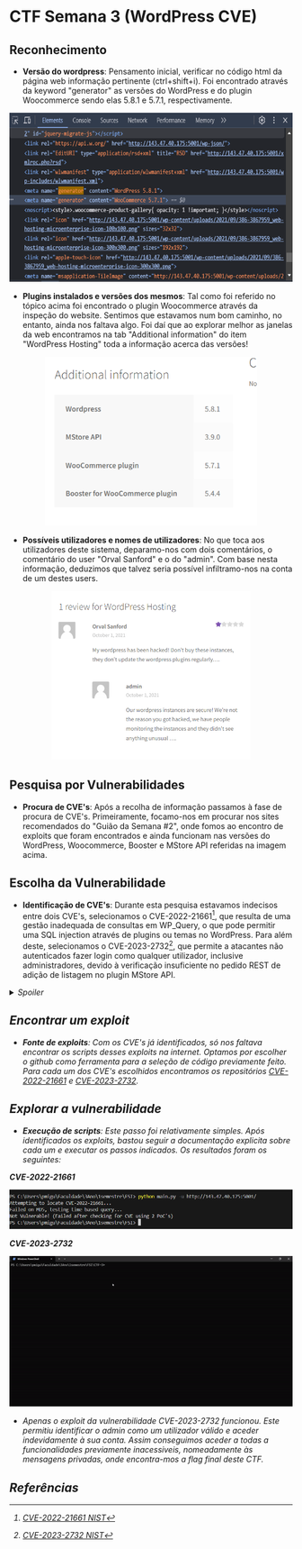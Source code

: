# CTF Semana 3 (WordPress CVE)

## Reconhecimento

- **Versão do wordpress**: Pensamento inicial, verificar no código html da página web informação pertinente (ctrl+shift+i). Foi encontrado através da keyword "generator" as versões do WordPress e do plugin Woocommerce sendo elas 5.8.1 e 5.7.1, respectivamente.

<div align="center">
  <img src="resources/CTF3/htmlGenerator.png" alt="HTML_Generator" height="300">
</div>
 
- **Plugins instalados e versões dos mesmos**: Tal como foi referido no tópico acima foi encontrado o plugin Woocommerce através da inspeção do website. Sentimos que estavamos num bom caminho, no entanto, ainda nos faltava algo. Foi daí que ao explorar melhor as janelas da web encontramos na tab "Additional information" do item "WordPress Hosting" toda a informação acerca das versões!

<div align="center">
  <img src="resources/CTF3/versions.png" alt="Versions"  height="300">
</div>
  
- **Possíveis utilizadores e nomes de utilizadores**: No que toca aos utilizadores deste sistema, deparamo-nos com dois comentários, o comentário do user "Orval Sanford" e o do "admin". Com base nesta informação, deduzimos que talvez seria possível infiltramo-nos na conta de um destes users.

<div align="center">
  <img src="resources/CTF3/users.png" alt="Versions"  height="300">
</div>

## Pesquisa por Vulnerabilidades

- **Procura de CVE's**: Após a recolha de informação passamos à fase de procura de CVE's. Primeiramente, focamo-nos em procurar nos sites recomendados do "Guião da Semana #2", onde fomos ao encontro de exploits que foram encontrados e ainda funcionam nas versões do WordPress, Woocommerce, Booster e MStore API referidas na imagem acima.

## Escolha da Vulnerabilidade

- **Identificação de CVE's**: Durante esta pesquisa estavamos indecisos entre dois CVE's, selecionamos o CVE-2022-21661[^1], que resulta de uma gestão inadequada de consultas em WP_Query, o que pode permitir uma SQL injection através de plugins ou temas no WordPress. Para além deste, selecionamos o CVE-2023-2732[^2], que permite a atacantes não autenticados fazer login como qualquer utilizador, inclusive administradores, devido à verificação insuficiente no pedido REST de adição de listagem no plugin MStore API.

<details>
  <summary><i>Spoiler<i></summary>
  O CVE-2023-2732 é o correto.
</details>


## Encontrar um exploit

- **Fonte de exploits**: Com os CVE's já identificados, só nos faltava encontrar os scripts desses exploits na internet. Optamos por escolher o github como ferramenta para a seleção de código previamente feito. Para cada um dos CVE's escolhidos encontramos os repositórios [CVE-2022-21661](https://github.com/sealldeveloper/CVE-2022-21661-PoC?tab=readme-ov-file) e [CVE-2023-2732](https://github.com/RandomRobbieBF/CVE-2023-2732).


## Explorar a vulnerabilidade

- **Execução de scripts**: Este passo foi relativamente simples. Após identificados os exploits, bastou seguir a documentação explicita sobre cada um e executar os passos indicados. Os resultados foram os seguintes:


**CVE-2022-21661**

<div align="center">
  <img src="resources/CTF3/CVE-2022-21661_exploit.png" alt="CVE-2022-21661_exploit" >
</div>

**CVE-2023-2732**

<div align="center">
  <img src="resources/CTF3/CVE-2023-2732_exploit.gif" alt="HTML Generator GIF">
</div>

- Apenas o exploit da vulnerabilidade CVE-2023-2732 funcionou. Este permitiu identificar o admin como um utilizador válido e aceder indevidamente à sua conta. Assim conseguimos aceder a todas a funcionalidades previamente inacessiveis, nomeadamente às mensagens privadas, onde encontra-mos a flag final deste CTF.

## Referências

[^1]:[CVE-2022-21661 NIST](https://nvd.nist.gov/vuln/detail/CVE-2022-21661)

[^2]:[CVE-2023-2732 NIST](https://nvd.nist.gov/vuln/detail/CVE-2023-2732)